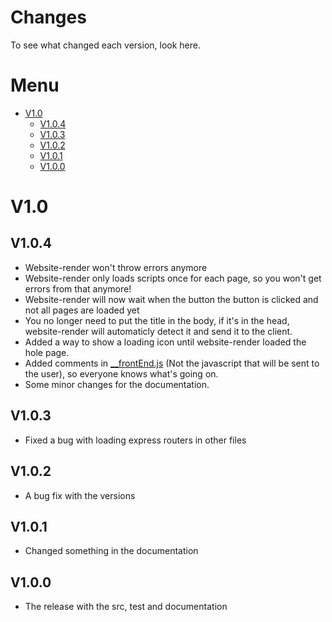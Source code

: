 # Changes
To see what changed each version, look here.

# Menu
* [V1.0](#v1.0)
  * [V1.0.4](#V1.0.4)
  * [V1.0.3](#V1.0.3)
  * [V1.0.2](#V1.0.2)
  * [V1.0.1](#v1.0.1)
  * [V1.0.0](#v1.0.0)

# V1.0
## V1.0.4
* Website-render won't throw errors anymore
* Website-render only loads scripts once for each page, so you won't get errors from that anymore!
* Website-render will now wait when the button the button is clicked and not all pages are loaded yet
* You no longer need to put the title in the body, if it's in the head, website-render will automaticly detect it and send it to the client.
* Added a way to show a loading icon until website-render loaded the hole page.
* Added comments in [__frontEnd.js](src/__frontEnd.js) (Not the javascript that will be sent to the user), so everyone knows what's going on.
* Some minor changes for the documentation.
## V1.0.3
* Fixed a bug with loading express routers in other files
## V1.0.2
* A bug fix with the versions
## V1.0.1
* Changed something in the documentation
## V1.0.0
* The release with the src, test and documentation